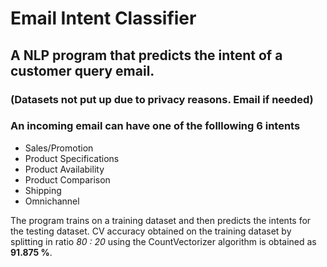 # Email Intent Classifier
## A NLP program that predicts the intent of a customer query email.

### (Datasets not put up due to privacy reasons. Email if needed)
### An incoming email can have one of the folllowing 6 intents
- Sales/Promotion
- Product Specifications
- Product Availability
- Product Comparison
- Shipping
- Omnichannel

The program trains on a training dataset and then predicts the intents for the testing dataset.
CV accuracy obtained on the training dataset by splitting in ratio *80 : 20* using the CountVectorizer algorithm is obtained as **91.875 %**.
